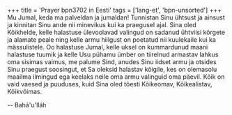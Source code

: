 +++
title = 'Prayer bpn3702 in Eesti'
tags = ['lang-et', 'bpn-unsorted']
+++
Mu Jumal, keda ma palveldan ja jumaldan! Tunnistan Sinu ühtsust ja ainsust ja kinnitan Sinu ande nii minevikus kui ka praegusel ajal. Sina oled Kõikhelde, kelle halastuse ülevoolavad valingud on sadanud ühtviisi kõrgete ja alamate peale ning kelle armu hiilgust on poetatud nii kuulekaile kui ka mässulistele.
Oo halastuse Jumal, kelle uksel on kummardunud maani halastuse tuumik ja kelle Usu pühamu ümber on tiirelnud armastav lahkus oma sisimas vaimus, me palume Sind, anudes Sinu iidset armu ja otsides Sinu praegust soosingut, et Sa oleksid halastav kõigile, kes on olemasolu maailma ilmingud ega keelaks neile oma armu valinguid oma päevil.
Kõik on vaid vaesed ja puuduses, kuid Sina oled tõesti Kõikeomav, Kõikealistav, Kõikvõimas.

-- Bahá'u'lláh
